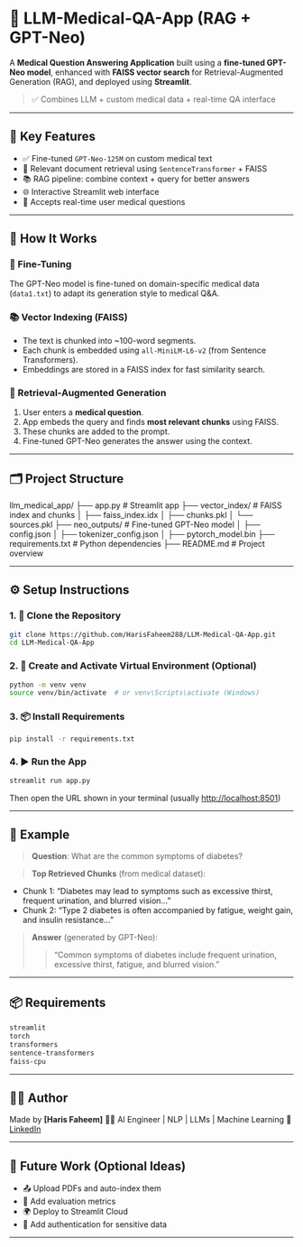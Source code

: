 # 🧠 LLM-Medical-QA-App (RAG + GPT-Neo)

A **Medical Question Answering Application** built using a **fine-tuned GPT-Neo model**, enhanced with **FAISS vector search** for Retrieval-Augmented Generation (RAG), and deployed using **Streamlit**.

> ✅ Combines LLM + custom medical data + real-time QA interface

---

## 📌 Key Features

- ✅ Fine-tuned `GPT-Neo-125M` on custom medical text
- 🔎 Relevant document retrieval using `SentenceTransformer` + FAISS
- 📚 RAG pipeline: combine context + query for better answers
- 🌐 Interactive Streamlit web interface
- 💬 Accepts real-time user medical questions

---

## 🧠 How It Works

### 🔧 Fine-Tuning
The GPT-Neo model is fine-tuned on domain-specific medical data (`data1.txt`) to adapt its generation style to medical Q&A.

### 📚 Vector Indexing (FAISS)
- The text is chunked into ~100-word segments.
- Each chunk is embedded using `all-MiniLM-L6-v2` (from Sentence Transformers).
- Embeddings are stored in a FAISS index for fast similarity search.

### 🔁 Retrieval-Augmented Generation
1. User enters a **medical question**.
2. App embeds the query and finds **most relevant chunks** using FAISS.
3. These chunks are added to the prompt.
4. Fine-tuned GPT-Neo generates the answer using the context.

---

## 🗂️ Project Structure

llm_medical_app/
├── app.py # Streamlit app
├── vector_index/ # FAISS index and chunks
│ ├── faiss_index.idx
│ ├── chunks.pkl
│ └── sources.pkl
├── neo_outputs/ # Fine-tuned GPT-Neo model
│ ├── config.json
│ ├── tokenizer_config.json
│ ├── pytorch_model.bin
├── requirements.txt # Python dependencies
├── README.md # Project overview


---

## ⚙️ Setup Instructions

### 1. 🔽 Clone the Repository

```bash
git clone https://github.com/HarisFaheem288/LLM-Medical-QA-App.git
cd LLM-Medical-QA-App
````

### 2. 🐍 Create and Activate Virtual Environment (Optional)

```bash
python -m venv venv
source venv/bin/activate  # or venv\Scripts\activate (Windows)
```

### 3. 📦 Install Requirements

```bash
pip install -r requirements.txt
```

### 4. ▶️ Run the App

```bash
streamlit run app.py
```

Then open the URL shown in your terminal (usually [http://localhost:8501](http://localhost:8501))

---

## 🧪 Example

> **Question**: What are the common symptoms of diabetes?

> **Top Retrieved Chunks** (from medical dataset):

* Chunk 1: “Diabetes may lead to symptoms such as excessive thirst, frequent urination, and blurred vision...”
* Chunk 2: “Type 2 diabetes is often accompanied by fatigue, weight gain, and insulin resistance...”

> **Answer** (generated by GPT-Neo):
>
> > “Common symptoms of diabetes include frequent urination, excessive thirst, fatigue, and blurred vision.”

---

## 📦 Requirements

```txt
streamlit
torch
transformers
sentence-transformers
faiss-cpu
```

---

## 🙋‍♂️ Author

Made by **\[Haris Faheem]**
🧑‍💻 AI Engineer | NLP | LLMs | Machine Learning
🔗 [LinkedIn](https://www.linkedin.com/in/haris-faheem-1376982a3/)

---

## 📌 Future Work (Optional Ideas)

* 📤 Upload PDFs and auto-index them
* 🧪 Add evaluation metrics
* 🌍 Deploy to Streamlit Cloud
* 🔐 Add authentication for sensitive data

---
